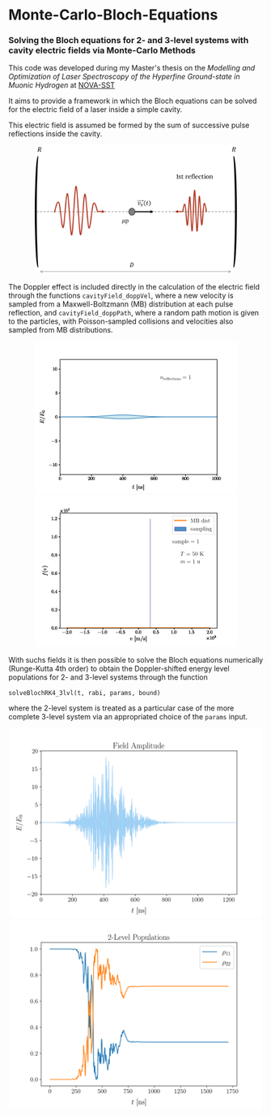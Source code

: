 # Monte-Carlo-Bloch-Equations
### Solving the Bloch equations for 2- and 3-level systems with cavity electric fields via Monte-Carlo Methods

This code was developed during my Master's thesis on the *Modelling and Optimization of Laser Spectroscopy of the Hyperfine Ground-state in Muonic Hydrogen*
at [NOVA-SST](https://www.fct.unl.pt/en)

It aims to provide a framework in which the Bloch equations can be solved for the electric field of a laser inside a simple cavity.

This electric field is assumed be formed by the sum of successive pulse reflections inside the cavity.

<p align="center" width="100%">
    <img src="./img/cavity_field_dopp_scheme.png" width="400"> 
</p>

The Doppler effect is included directly in the calculation of the electric field through the functions `cavityField_doppVel`, where a new velocity is sampled from a Maxwell-Boltzmann (MB) distribution at each pulse reflection, and `cavityField_doppPath`, where a random path motion is given to the particles, with Poisson-sampled collisions and velocities also sampled from MB distributions.

<p align="center" width="100%">
    <img src="./img/field_animation.gif" width="400">
    <img src="./img/vel_animation.gif" width="400">
</p>
 
With suchs fields it is then possible to solve the Bloch equations numerically (Runge-Kutta 4th order) to obtain the Doppler-shifted energy level populations for 2- and 3-level systems through the function

```
solveBlochRK4_3lvl(t, rabi, params, bound)
```

where the 2-level system is treated as a particular case of the more complete 3-level system via an appropriated choice of the `params` input. 

<p align="center" width="100%">
    <img src="./img/field.png" width="500">
    <img src="./img/2lvl_pop.png" width="500">
</p>
